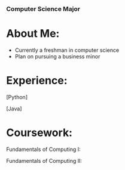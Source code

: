 ### Computer Science Major

# About Me:
- Currently a freshman in computer science
- Plan on pursuing a business minor

# Experience:
[Python]

[Java]

# Coursework: 
Fundamentals of Computing I:

Fundamentals of Computing II:

